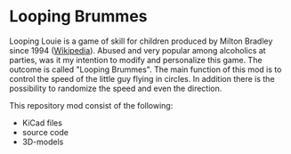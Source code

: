 # Looping Brummes
Looping Louie is a game of skill for children produced by Milton Bradley since 1994 (<a href="https://de.wikipedia.org/wiki/Looping_Louie">Wikipedia</a>).
Abused and very popular among alcoholics at parties, was it my intention to modify and personalize this game.
The outcome is called "Looping Brummes". The main function of this mod is to control the speed of the little guy
flying in circles. In addition there is the possibility to randomize the speed and even the direction.

This repository mod consist of the following:
<ul>
  <li>KiCad files</li>
  <li>source code</li>
  <li>3D-models</li>
</ul> 

